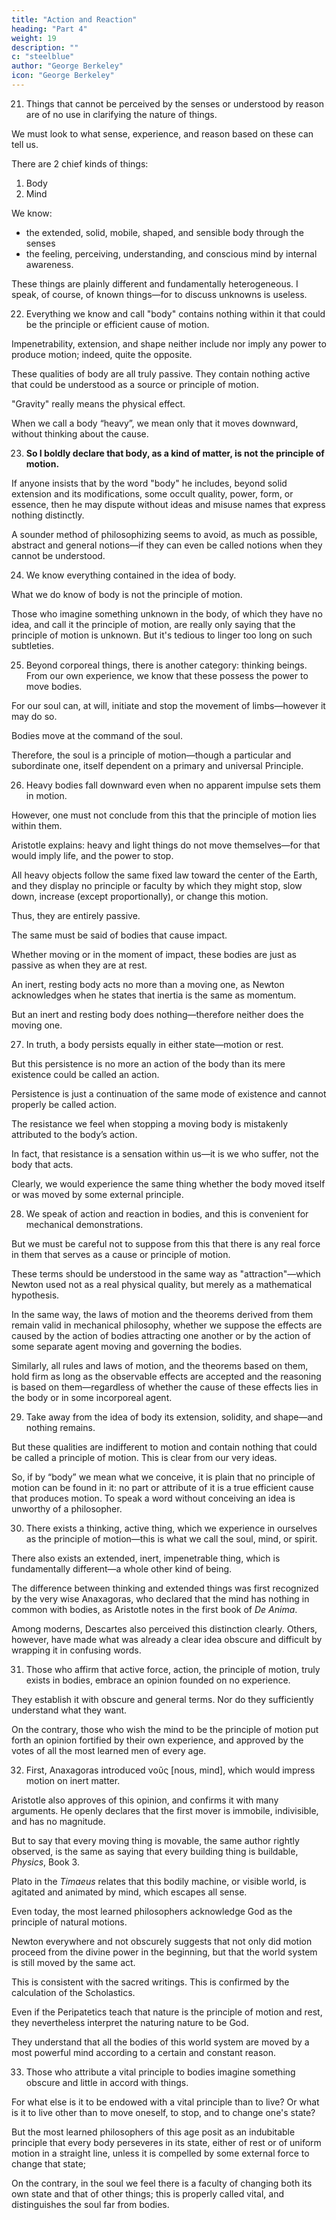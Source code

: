 ```yaml
---
title: "Action and Reaction"
heading: "Part 4"
weight: 19
description: ""
c: "steelblue"
author: "George Berkeley"
icon: "George Berkeley"
---
```



21. Things that cannot be perceived by the senses or understood by reason are of no use in clarifying the nature of things. 

We must look to what sense, experience, and reason based on these can tell us. 

There are 2 chief kinds of things:

1. Body 
2. Mind

We know:
- the extended, solid, mobile, shaped, and sensible body through the senses
- the feeling, perceiving, understanding, and conscious mind by internal awareness.

These things are plainly different and fundamentally heterogeneous. I speak, of course, of known things—for to discuss unknowns is useless.



22. Everything we know and call "body" contains nothing within it that could be the principle or efficient cause of motion.

Impenetrability, extension, and shape neither include nor imply any power to produce motion; indeed, quite the opposite. 

These qualities of body are all truly passive. They contain nothing active that could be understood as a source or principle of motion.

<!-- As for gravity, we’ve already shown that the term designates nothing known that differs from the visible effect whose cause we seek. -->

"Gravity" really means the physical effect. 

When we call a body “heavy”, we mean only that it moves downward, without thinking about the cause.


23. **So I boldly declare that body, as a kind of matter, is not the principle of motion.** 

<!-- —since it is a known matter— -->

If anyone insists that by the word "body" he includes, beyond solid extension and its modifications, some occult quality, power, form, or essence, then he may dispute without ideas and misuse names that express nothing distinctly. 

A sounder method of philosophizing seems to avoid, as much as possible, abstract and general notions—if they can even be called notions when they cannot be understood.


24. We know everything contained in the idea of body. 

What we do know of body is not the principle of motion. 

Those who imagine something unknown in the body, of which they have no idea, and call it the principle of motion, are really only saying that the principle of motion is unknown. But it's tedious to linger too long on such subtleties.



25. Beyond corporeal things, there is another category: thinking beings. From our own experience, we know that these possess the power to move bodies.

For our soul can, at will, initiate and stop the movement of limbs—however it may do so. 

Bodies move at the command of the soul.

Therefore, the soul is a principle of motion—though a particular and subordinate one, itself dependent on a primary and universal Principle.


26. Heavy bodies fall downward even when no apparent impulse sets them in motion.

However, one must not conclude from this that the principle of motion lies within them.

Aristotle explains: heavy and light things do not move themselves—for that would imply life, and the power to stop. 

All heavy objects follow the same fixed law toward the center of the Earth, and they display no principle or faculty by which they might stop, slow down, increase (except proportionally), or change this motion. 

Thus, they are entirely passive.

The same must be said of bodies that cause impact.

Whether moving or in the moment of impact, these bodies are just as passive as when they are at rest. 

An inert, resting body acts no more than a moving one, as Newton acknowledges when he states that inertia is the same as momentum. 

But an inert and resting body does nothing—therefore neither does the moving one.


27. In truth, a body persists equally in either state—motion or rest.

But this persistence is no more an action of the body than its mere existence could be called an action. 

Persistence is just a continuation of the same mode of existence and cannot properly be called action.

The resistance we feel when stopping a moving body is mistakenly attributed to the body’s action. 

In fact, that resistance is a sensation within us—it is we who suffer, not the body that acts.

Clearly, we would experience the same thing whether the body moved itself or was moved by some external principle.



28. We speak of action and reaction in bodies, and this is convenient for mechanical demonstrations. 

But we must be careful not to suppose from this that there is any real force in them that serves as a cause or principle of motion. 

These terms should be understood in the same way as "attraction"—which Newton used not as a real physical quality, but merely as a mathematical hypothesis. 

In the same way, the laws of motion and the theorems derived from them remain valid in mechanical philosophy, whether we suppose the effects are caused by the action of bodies attracting one another or by the action of some separate agent moving and governing the bodies.

Similarly, all rules and laws of motion, and the theorems based on them, hold firm as long as the observable effects are accepted and the reasoning is based on them—regardless of whether the cause of these effects lies in the body or in some incorporeal agent.


29. Take away from the idea of body its extension, solidity, and shape—and nothing remains. 

But these qualities are indifferent to motion and contain nothing that could be called a principle of motion. This is clear from our very ideas. 

So, if by “body” we mean what we conceive, it is plain that no principle of motion can be found in it: no part or attribute of it is a true efficient cause that produces motion. To speak a word without conceiving an idea is unworthy of a philosopher.


30. There exists a thinking, active thing, which we experience in ourselves as the principle of motion—this is what we call the soul, mind, or spirit.

There also exists an extended, inert, impenetrable thing, which is fundamentally different—a whole other kind of being. 

The difference between thinking and extended things was first recognized by the very wise Anaxagoras, who declared that the mind has nothing in common with bodies, as Aristotle notes in the first book of *De Anima*. 

Among moderns, Descartes also perceived this distinction clearly. Others, however, have made what was already a clear idea obscure and difficult by wrapping it in confusing words.


31. Those who affirm that active force, action, the principle of motion, truly exists in bodies, embrace an opinion founded on no experience.

They establish it with obscure and general terms. Nor do they sufficiently understand what they want. 

On the contrary, those who wish the mind to be the principle of motion put forth an opinion fortified by their own experience, and approved by the votes of all the most learned men of every age.


32. First, Anaxagoras introduced νοῦς [nous, mind], which would impress motion on inert matter.

Aristotle also approves of this opinion, and confirms it with many arguments. He openly declares that the first mover is immobile, indivisible, and has no magnitude.

But to say that every moving thing is movable, the same author rightly observed, is the same as saying that every building thing is buildable, *Physics*, Book 3.

Plato in the *Timaeus* relates that this bodily machine, or visible world, is agitated and animated by mind, which escapes all sense.

Even today, the most learned philosophers acknowledge God as the principle of natural motions. 

Newton everywhere and not obscurely suggests that not only did motion proceed from the divine power in the beginning, but that the world system is still moved by the same act.

This is consistent with the sacred writings. This is confirmed by the calculation of the Scholastics. 

Even if the Peripatetics teach that nature is the principle of motion and rest, they nevertheless interpret the naturing nature to be God.

They understand that all the bodies of this world system are moved by a most powerful mind according to a certain and constant reason.


33. Those who attribute a vital principle to bodies imagine something obscure and little in accord with things. 

For what else is it to be endowed with a vital principle than to live? Or what is it to live other than to move oneself, to stop, and to change one's state?

But the most learned philosophers of this age posit as an indubitable principle that every body perseveres in its state, either of rest or of uniform motion in a straight line, unless it is compelled by some external force to change that state; 

On the contrary, in the soul we feel there is a faculty of changing both its own state and that of other things; this is properly called vital, and distinguishes the soul far from bodies.
